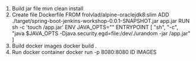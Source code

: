 1. Build jar file
    mvn clean install
2. Create file Dockerfile
    FROM frolvlad/alpine-oraclejdk8:slim
    ADD ./target/spring-boot-jenkins-workshop-0.0.1-SNAPSHOT.jar app.jar
    RUN sh -c 'touch /app.jar'
    ENV JAVA_OPTS=""
    ENTRYPOINT [ "sh", "-c", "java $JAVA_OPTS -Djava.security.egd=file:/dev/./urandom -jar /app.jar" ]
3. Build docker images 
    docker build .
4. Run docker container
    docker run -p 8080:8080 ID IMAGES